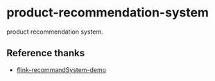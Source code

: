 # product-recommendation-system
product recommendation system.

## Reference thanks
* [flink-recommandSystem-demo](https://github.com/CheckChe0803/flink-recommandSystem-demo)

